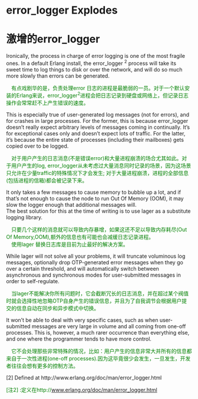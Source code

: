 # error_logger Explodes
# 激增的error_logger
Ironically, the process in charge of error logging is one of the most fragile ones. In a default Erlang install, the error_logger <sup>2</sup> process will take its sweet time to log things to disk or over the network, and will do so much more slowly than errors can be generated.
<p></p> <font color="green">
&emsp;有点戏剧华的是，负责处理error 日志的进程是最脆弱的一员。对于一个默认安装的Erlang来说，error_logger<sup>2</sup>进程会把日志记录到硬盘或网络上，但记录日志操作会常常赶不上产生错误的速度。
</font> <p></p>

This is especially true of user-generated log messages (not for errors), and for crashes in large processes. For the former, this is because error_logger doesn’t really expect arbitrary levels of messages coming in continually. It’s for exceptional cases only and doesn’t expect lots of traffic. For the latter, it’s because the entire state of processes (including their mailboxes) gets copied over to be logged.
<p></p> <font color="green">

&emsp;对于用户产生的日志消息(不是错误error)和大量进程崩溃的场合尤其如此。对于用户产生的log, error_logger从未考虑过大量消息同时记录的场景，因为这场景只允许在少量traffic的特殊情况下才会发生; 对于大量进程崩溃，进程的全部信息(包括进程的信箱)都会被记录下来。
</font> <p></p>

It only takes a few messages to cause memory to bubble up a lot, and if that’s not enough to cause the node to run Out Of Memory (OOM), it may slow the logger enough that additional messages will.<br>
The best solution for this at the time of writing is to use lager as a substitute logging library.
<p></p> <font color="green">
&emsp;只要几个这样的消息就可以导致内存暴增，如果这还不足以导致内存耗尽(Out Of Memory,OOM),额外的信息也有可能也会减缓日志记录进程。<br>
&emsp;使用lager 替换日志库是目前为止最好的解决方案。
</font> <p></p>

While lager will not solve all your problems, it will truncate voluminous log messages, optionally drop OTP-generated error messages when they go over a certain threshold, and will automatically switch between asynchronous and synchronous modes for user-submitted messages in order to self-regulate.
<p></p> <font color="green">
&emsp;当lager不能解决你所有问题时，它会截断冗长的日志消息，并在超过某个阀值时就会选择性地忽略OTP自身产生的错误信息，并且为了自我调节会根据用户提交的信息自动在同步和异步模式中切换。
</font> <p></p>
It won’t be able to deal with very specific cases, such as when user-submitted messages are very large in volume and all coming from one-off processes. This is, however, a much rarer occurrence than everything else, and one where the programmer tends to have more control.
<p></p> <font color="green">
&emsp;它不会处理那些非常特殊的情况，比如：用户产生的信息非常大并所有的信息都来自于一次性进程(one-off processes).因为这毕竟很少会发生，一旦发生，开发者往往会想有更多的控制方法。
</font> <p></p>
[2] Defined at http://www.erlang.org/doc/man/error_logger.html

<p></p> <font color="green">

[注2] :定义在http://www.erlang.org/doc/man/error_logger.html
</font> <p></p>
